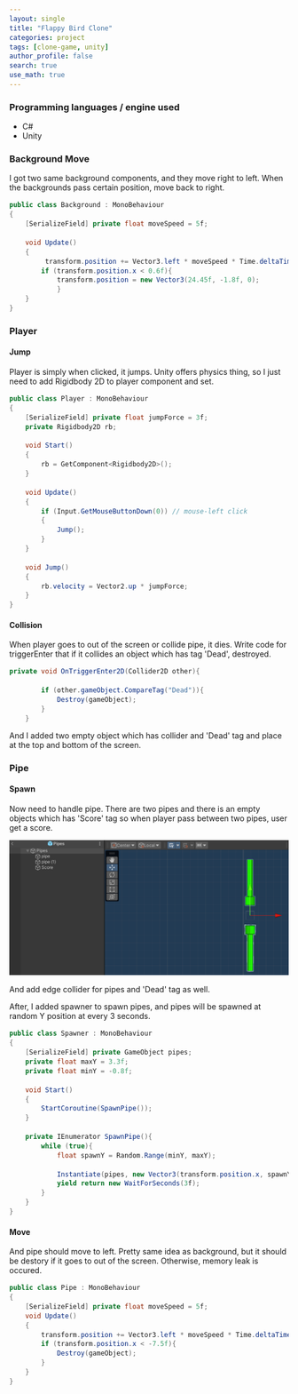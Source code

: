 ```yaml
---
layout: single
title: "Flappy Bird Clone"
categories: project
tags: [clone-game, unity]
author_profile: false
search: true
use_math: true
---
```


### Programming languages / engine used

- C#
- Unity


### Background Move

I got two same background components, and they move right to left. When the backgrounds pass certain position, move back to right.


```csharp
public class Background : MonoBehaviour
{
    [SerializeField] private float moveSpeed = 5f;

    void Update()
    {
         transform.position += Vector3.left * moveSpeed * Time.deltaTime;
        if (transform.position.x < 0.6f){
            transform.position = new Vector3(24.45f, -1.8f, 0);
            }
    }
}
```


### Player

#### Jump
Player is simply when clicked, it jumps. Unity offers physics thing, so I just need to add Rigidbody 2D to player component and set.

```csharp
public class Player : MonoBehaviour
{
    [SerializeField] private float jumpForce = 3f; 
    private Rigidbody2D rb;

    void Start()
    {
        rb = GetComponent<Rigidbody2D>();
    }

    void Update()
    {
        if (Input.GetMouseButtonDown(0)) // mouse-left click
        {
            Jump();
        }
    }

    void Jump()
    {
        rb.velocity = Vector2.up * jumpForce;
    }
}
```
#### Collision 

When player goes to out of the screen or collide pipe, it dies. Write code for triggerEnter that if it collides an object which has tag 'Dead', destroyed.

```csharp
private void OnTriggerEnter2D(Collider2D other){
    
        if (other.gameObject.CompareTag("Dead")){
            Destroy(gameObject);
        }
    }
```

And I added two empty object which has collider and 'Dead' tag and place at the top and bottom of the screen.

### Pipe

#### Spawn

Now need to handle pipe. There are two pipes and there is an empty objects which has 'Score' tag so when player pass between two pipes, user get a score.

![des1](/assets/images/2024-07-23-flappyBirdClone/des1.png)

And add edge collider for pipes and 'Dead' tag as well.

After, I added spawner to spawn pipes, and pipes will be spawned at random Y position at every 3 seconds.

```csharp
public class Spawner : MonoBehaviour
{
    [SerializeField] private GameObject pipes;
    private float maxY = 3.3f;
    private float minY = -0.8f;
    
    void Start()
    {
        StartCoroutine(SpawnPipe());
    }

    private IEnumerator SpawnPipe(){
        while (true){
            float spawnY = Random.Range(minY, maxY);

            Instantiate(pipes, new Vector3(transform.position.x, spawnY, transform.position.z), Quaternion.identity);
            yield return new WaitForSeconds(3f);
        }
    }
}
```
#### Move

And pipe should move to left. Pretty same idea as background, but it should be destory if it goes to out of the screen. Otherwise, memory leak is occured.

```csharp
public class Pipe : MonoBehaviour
{
    [SerializeField] private float moveSpeed = 5f;
    void Update()
    {
        transform.position += Vector3.left * moveSpeed * Time.deltaTime;
        if (transform.position.x < -7.5f){
            Destroy(gameObject);
        }
    }
}
```